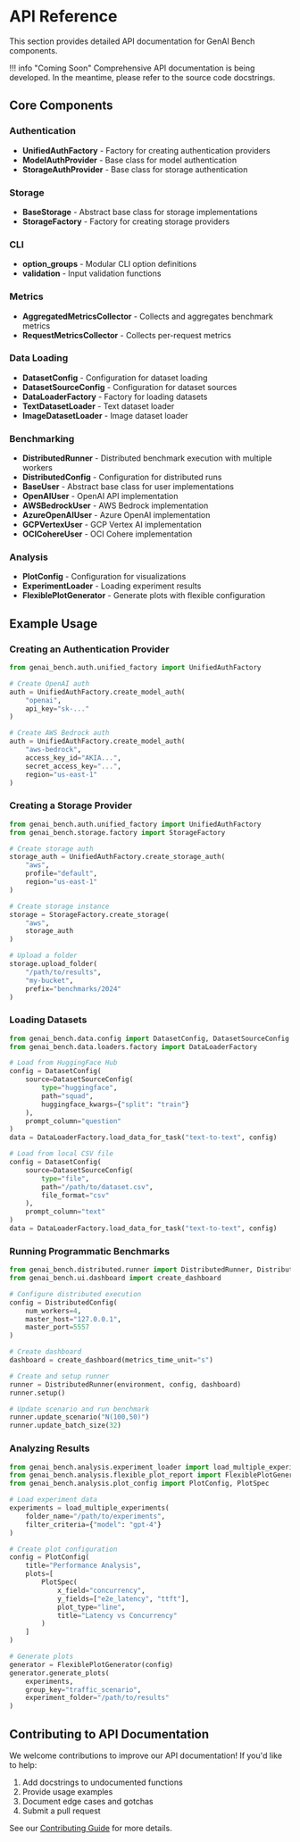# API Reference

This section provides detailed API documentation for GenAI Bench components.

!!! info "Coming Soon"
    Comprehensive API documentation is being developed. In the meantime, please refer to the source code docstrings.

## Core Components

### Authentication

- **UnifiedAuthFactory** - Factory for creating authentication providers
- **ModelAuthProvider** - Base class for model authentication
- **StorageAuthProvider** - Base class for storage authentication

### Storage

- **BaseStorage** - Abstract base class for storage implementations
- **StorageFactory** - Factory for creating storage providers

### CLI

- **option_groups** - Modular CLI option definitions
- **validation** - Input validation functions

### Metrics

- **AggregatedMetricsCollector** - Collects and aggregates benchmark metrics
- **RequestMetricsCollector** - Collects per-request metrics

### Data Loading

- **DatasetConfig** - Configuration for dataset loading
- **DatasetSourceConfig** - Configuration for dataset sources
- **DataLoaderFactory** - Factory for loading datasets
- **TextDatasetLoader** - Text dataset loader
- **ImageDatasetLoader** - Image dataset loader

### Benchmarking

- **DistributedRunner** - Distributed benchmark execution with multiple workers
- **DistributedConfig** - Configuration for distributed runs
- **BaseUser** - Abstract base class for user implementations
- **OpenAIUser** - OpenAI API implementation
- **AWSBedrockUser** - AWS Bedrock implementation
- **AzureOpenAIUser** - Azure OpenAI implementation
- **GCPVertexUser** - GCP Vertex AI implementation
- **OCICohereUser** - OCI Cohere implementation

### Analysis

- **PlotConfig** - Configuration for visualizations
- **ExperimentLoader** - Loading experiment results
- **FlexiblePlotGenerator** - Generate plots with flexible configuration

## Example Usage

### Creating an Authentication Provider

```python
from genai_bench.auth.unified_factory import UnifiedAuthFactory

# Create OpenAI auth
auth = UnifiedAuthFactory.create_model_auth(
    "openai",
    api_key="sk-..."
)

# Create AWS Bedrock auth
auth = UnifiedAuthFactory.create_model_auth(
    "aws-bedrock",
    access_key_id="AKIA...",
    secret_access_key="...",
    region="us-east-1"
)
```

### Creating a Storage Provider

```python
from genai_bench.auth.unified_factory import UnifiedAuthFactory
from genai_bench.storage.factory import StorageFactory

# Create storage auth
storage_auth = UnifiedAuthFactory.create_storage_auth(
    "aws",
    profile="default",
    region="us-east-1"
)

# Create storage instance
storage = StorageFactory.create_storage(
    "aws",
    storage_auth
)

# Upload a folder
storage.upload_folder(
    "/path/to/results",
    "my-bucket",
    prefix="benchmarks/2024"
)
```

### Loading Datasets

```python
from genai_bench.data.config import DatasetConfig, DatasetSourceConfig
from genai_bench.data.loaders.factory import DataLoaderFactory

# Load from HuggingFace Hub
config = DatasetConfig(
    source=DatasetSourceConfig(
        type="huggingface",
        path="squad",
        huggingface_kwargs={"split": "train"}
    ),
    prompt_column="question"
)
data = DataLoaderFactory.load_data_for_task("text-to-text", config)

# Load from local CSV file
config = DatasetConfig(
    source=DatasetSourceConfig(
        type="file",
        path="/path/to/dataset.csv",
        file_format="csv"
    ),
    prompt_column="text"
)
data = DataLoaderFactory.load_data_for_task("text-to-text", config)
```

### Running Programmatic Benchmarks

```python
from genai_bench.distributed.runner import DistributedRunner, DistributedConfig
from genai_bench.ui.dashboard import create_dashboard

# Configure distributed execution
config = DistributedConfig(
    num_workers=4,
    master_host="127.0.0.1",
    master_port=5557
)

# Create dashboard
dashboard = create_dashboard(metrics_time_unit="s")

# Create and setup runner
runner = DistributedRunner(environment, config, dashboard)
runner.setup()

# Update scenario and run benchmark
runner.update_scenario("N(100,50)")
runner.update_batch_size(32)
```

### Analyzing Results

```python
from genai_bench.analysis.experiment_loader import load_multiple_experiments
from genai_bench.analysis.flexible_plot_report import FlexiblePlotGenerator
from genai_bench.analysis.plot_config import PlotConfig, PlotSpec

# Load experiment data
experiments = load_multiple_experiments(
    folder_name="/path/to/experiments",
    filter_criteria={"model": "gpt-4"}
)

# Create plot configuration
config = PlotConfig(
    title="Performance Analysis",
    plots=[
        PlotSpec(
            x_field="concurrency",
            y_fields=["e2e_latency", "ttft"],
            plot_type="line",
            title="Latency vs Concurrency"
        )
    ]
)

# Generate plots
generator = FlexiblePlotGenerator(config)
generator.generate_plots(
    experiments,
    group_key="traffic_scenario",
    experiment_folder="/path/to/results"
)
```

## Contributing to API Documentation

We welcome contributions to improve our API documentation! If you'd like to help:

1. Add docstrings to undocumented functions
2. Provide usage examples
3. Document edge cases and gotchas
4. Submit a pull request

See our [Contributing Guide](contributing.md) for more details.
